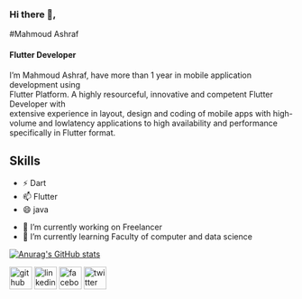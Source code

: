 
### Hi there 👋,
#Mahmoud Ashraf
#### Flutter Developer
I’m Mahmoud Ashraf, have more than 1 year in mobile application development using  
Flutter Platform. A highly resourceful, innovative and competent Flutter Developer with  
extensive experience in layout, design and coding of mobile apps with high-volume and lowlatency applications to high availability and performance specifically in Flutter format.

## Skills
* ⚡ Dart
* 📫 Flutter
* 😄 java


- 🔭 I’m currently working on Freelancer 
- 🌱 I’m currently learning Faculty of computer and data science 



[![Anurag's GitHub stats](https://github-readme-stats.vercel.app/api?username=MahmoudAshraf12)](https://github.com/anuraghazra/github-readme-stats)

[<img src='https://cdn.jsdelivr.net/npm/simple-icons@3.0.1/icons/github.svg' alt='github' height='40'>](https://github.com/https://github.com/MahmoudAshraf12)  [<img src='https://cdn.jsdelivr.net/npm/simple-icons@3.0.1/icons/linkedin.svg' alt='linkedin' height='40'>](https://www.linkedin.com/in/https://www.linkedin.com/in/mahmoud-ashraf-a51a74239/)  [<img src='https://cdn.jsdelivr.net/npm/simple-icons@3.0.1/icons/facebook.svg' alt='facebook' height='40'>](https://www.facebook.com/https://www.facebook.com/profile.php?id=100009080765802)  [<img src='https://cdn.jsdelivr.net/npm/simple-icons@3.0.1/icons/twitter.svg' alt='twitter' height='40'>](https://twitter.com/https://twitter.com/Hooda_ashraf2?t=uI7uNYrZ3rj76zT6qbyY3g&s=09)  

